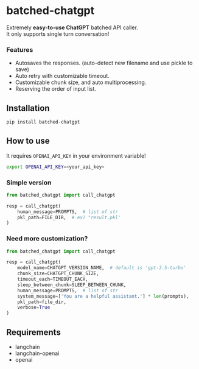 # batched-chatgpt
Extremely **easy-to-use ChatGPT** batched API caller.  
It only supports single turn conversation!

### Features
- Autosaves the responses. (auto-detect new filename and use pickle to save)
- Auto retry with customizable timeout.
- Customizable chunk size, and auto multiprocessing.
- Reserving the order of input list.

## Installation
```bash
pip install batched-chatgpt
```

## How to use
It requires ```OPENAI_API_KEY``` in your environment variable!
```bash
export OPENAI_API_KEY=<your_api_key>
```
### Simple version
```python
from batched_chatgpt import call_chatgpt

resp = call_chatgpt(
    human_message=PROMPTS,  # list of str
    pkl_path=FILE_DIR,  # ex) "result.pkl'
)
```

### Need more customization?
```python
from batched_chatgpt import call_chatgpt

resp = call_chatgpt(
    model_name=CHATGPT_VERSION_NAME,  # default is 'gpt-3.5-turbo'
    chunk_size=CHATGPT_CHUNK_SIZE,
    timeout_each=TIMEOUT_EACH,
    sleep_between_chunk=SLEEP_BETWEEN_CHUNK,
    human_message=PROMPTS,  # list of str
    system_message=['You are a helpful assistant.'] * len(prompts),
    pkl_path=file_dir,
    verbose=True
)
```

## Requirements
- langchain
- langchain-openai
- openai

